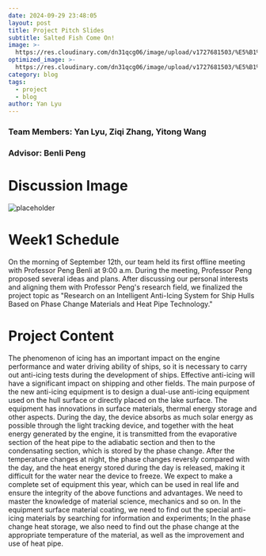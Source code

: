 ```yaml
---
date: 2024-09-29 23:48:05
layout: post
title: Project Pitch Slides
subtitle: Salted Fish Come On!
image: >-
  https://res.cloudinary.com/dn31qcg06/image/upload/v1727681503/%E5%B1%8F%E5%B9%95%E6%88%AA%E5%9B%BE_2024-09-30_153108_dr2jaf.png
optimized_image: >-
  https://res.cloudinary.com/dn31qcg06/image/upload/v1727681503/%E5%B1%8F%E5%B9%95%E6%88%AA%E5%9B%BE_2024-09-30_153108_dr2jaf.png
category: blog
tags:
  - project
  - blog
author: Yan Lyu
---
```


### Team Members: Yan Lyu, Ziqi Zhang, Yitong Wang
### Advisor: Benli Peng

# Discussion Image
![placeholder](https://res.cloudinary.com/dfzoqns6f/image/upload/%E5%BE%AE%E4%BF%A1%E5%9B%BE%E7%89%87_20240914221829_ydespe.jpg)
 

# Week1 Schedule
On the morning of September 12th, our team held its first offline meeting with Professor Peng Benli at 9:00 a.m. During the meeting, Professor Peng proposed several ideas and plans. After discussing our personal interests and aligning them with Professor Peng's research field, we finalized the project topic as "Research on an Intelligent Anti-Icing System for Ship Hulls Based on Phase Change Materials and Heat Pipe Technology."

# Project Content
The phenomenon of icing has an important impact on the engine performance and water driving ability of ships, so it is necessary to carry out anti-icing tests during the development of ships. Effective anti-icing will have a significant impact on shipping and other fields. The main purpose of the new anti-icing equipment is to design a dual-use anti-icing equipment used on the hull surface or directly placed on the lake surface. The equipment has innovations in surface materials, thermal energy storage and other aspects. During the day, the device absorbs as much solar energy as possible through the light tracking device, and together with the heat energy generated by the engine, it is transmitted from the evaporative section of the heat pipe to the adiabatic section and then to the condensating section, which is stored by the phase change. After the temperature changes at night, the phase changes reversly compared with the day, and the heat energy stored during the day is released, making it difficult for the water near the device to freeze. We expect to make a complete set of equipment this year, which can be used in real life and ensure the integrity of the above functions and advantages. We need to master the knowledge of material science, mechanics and so on. In the equipment surface material coating, we need to find out the special anti-icing materials by searching for information and experiments; In the phase change heat storage, we also need to find out the phase change at the appropriate temperature of the material, as well as the improvement and use of heat pipe.






